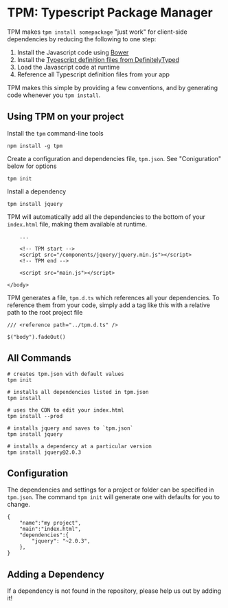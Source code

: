 TPM: Typescript Package Manager
===============================

TPM makes `tpm install somepackage` "just work" for client-side dependencies by reducing the following to one step:

1. Install the Javascript code using [Bower][bower]
2. Install the [Typescript definition files from DefinitelyTyped][definitelyTyped]
3. Load the Javascript code at runtime
4. Reference all Typescript definition files from your app

TPM makes this simple by providing a few conventions, and by generating code whenever you `tpm install`.

Using TPM on your project
-------------------------

Install the `tpm` command-line tools
    
    npm install -g tpm

Create a configuration and dependencies file, `tpm.json`. See "Coniguration" below for options

    tpm init

Install a dependency

    tpm install jquery

TPM will automatically add all the dependencies to the bottom of your `index.html` file, making them available at runtime. 

        ...

        <!-- TPM start -->
        <script src="/components/jquery/jquery.min.js"></script>
        <!-- TPM end -->

        <script src="main.js"></script>

    </body>
    
TPM generates a file, `tpm.d.ts` which references all your dependencies. To reference them from your code, simply add a tag like this with a relative path to the root project file

    /// <reference path="../tpm.d.ts" />

    $("body").fadeOut()
    


All Commands
------------

    # creates tpm.json with default values
    tpm init                    

    # installs all dependencies listed in tpm.json
    tpm install                 

    # uses the CDN to edit your index.html
    tpm install --prod          

    # installs jquery and saves to `tpm.json`
    tpm install jquery          

    # installs a dependency at a particular version 
    tpm install jquery@2.0.3    


Configuration
-------------

The dependencies and settings for a project or folder can be specified in `tpm.json`. The command `tpm init` will generate one with defaults for you to change. 

    {
        "name":"my project",
        "main":"index.html",
        "dependencies":{
            "jquery": "~2.0.3",
        },
    }

Adding a Dependency
-------------------

If a dependency is not found in the repository, please help us out by adding it! 




[typescript]: http://typescriptlang.org/
[definitelyTyped]: https://github.com/borisyankov/DefinitelyTyped
[bower]: http://bower.io/
